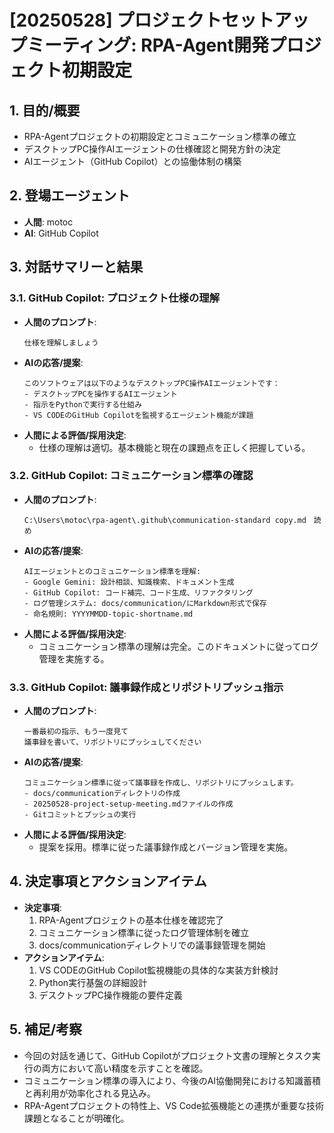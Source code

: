# [20250528] プロジェクトセットアップミーティング: RPA-Agent開発プロジェクト初期設定

## 1. 目的/概要
*   RPA-Agentプロジェクトの初期設定とコミュニケーション標準の確立
*   デスクトップPC操作AIエージェントの仕様確認と開発方針の決定
*   AIエージェント（GitHub Copilot）との協働体制の構築

## 2. 登場エージェント
*   **人間**: motoc
*   **AI**: GitHub Copilot

## 3. 対話サマリーと結果

### 3.1. GitHub Copilot: プロジェクト仕様の理解
*   **人間のプロンプト**:
    ```
    仕様を理解しましょう
    ```
*   **AIの応答/提案**:
    ```
    このソフトウェアは以下のようなデスクトップPC操作AIエージェントです：
    - デスクトップPCを操作するAIエージェント
    - 指示をPythonで実行する仕組み
    - VS CODEのGitHub Copilotを監視するエージェント機能が課題
    ```
*   **人間による評価/採用決定**:
    *   仕様の理解は適切。基本機能と現在の課題点を正しく把握している。

### 3.2. GitHub Copilot: コミュニケーション標準の確認
*   **人間のプロンプト**:
    ```
    C:\Users\motoc\rpa-agent\.github\communication-standard copy.md　読め
    ```
*   **AIの応答/提案**:
    ```
    AIエージェントとのコミュニケーション標準を理解:
    - Google Gemini: 設計相談、知識検索、ドキュメント生成
    - GitHub Copilot: コード補完、コード生成、リファクタリング
    - ログ管理システム: docs/communication/にMarkdown形式で保存
    - 命名規則: YYYYMMDD-topic-shortname.md
    ```
*   **人間による評価/採用決定**:
    *   コミュニケーション標準の理解は完全。このドキュメントに従ってログ管理を実施する。

### 3.3. GitHub Copilot: 議事録作成とリポジトリプッシュ指示
*   **人間のプロンプト**:
    ```
    一番最初の指示、もう一度見て
    議事録を書いて、リポジトリにプッシュしてください
    ```
*   **AIの応答/提案**:
    ```
    コミュニケーション標準に従って議事録を作成し、リポジトリにプッシュします。
    - docs/communicationディレクトリの作成
    - 20250528-project-setup-meeting.mdファイルの作成
    - Gitコミットとプッシュの実行
    ```
*   **人間による評価/採用決定**:
    *   提案を採用。標準に従った議事録作成とバージョン管理を実施。

## 4. 決定事項とアクションアイテム
*   **決定事項**:
    1. RPA-Agentプロジェクトの基本仕様を確認完了
    2. コミュニケーション標準に従ったログ管理体制を確立
    3. docs/communicationディレクトリでの議事録管理を開始
*   **アクションアイテム**:
    1. VS CODEのGitHub Copilot監視機能の具体的な実装方針検討
    2. Python実行基盤の詳細設計
    3. デスクトップPC操作機能の要件定義

## 5. 補足/考察
*   今回の対話を通じて、GitHub Copilotがプロジェクト文書の理解とタスク実行の両方において高い精度を示すことを確認。
*   コミュニケーション標準の導入により、今後のAI協働開発における知識蓄積と再利用が効率化される見込み。
*   RPA-Agentプロジェクトの特性上、VS Code拡張機能との連携が重要な技術課題となることが明確化。
